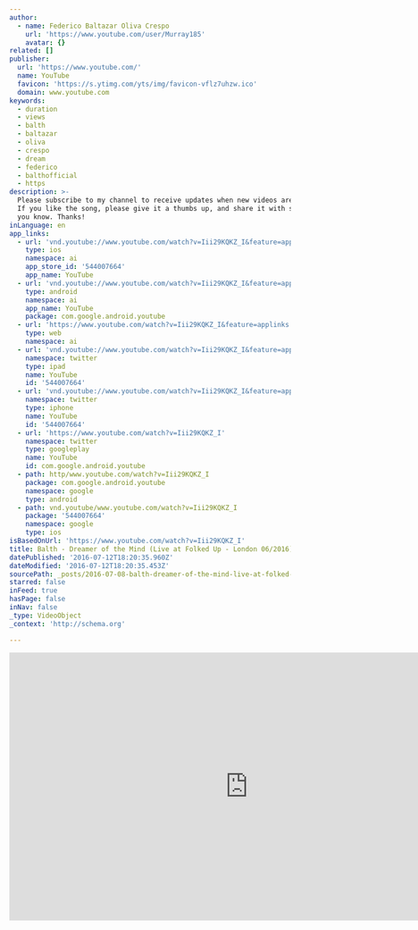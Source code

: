 ```yaml
---
author:
  - name: Federico Baltazar Oliva Crespo
    url: 'https://www.youtube.com/user/Murray185'
    avatar: {}
related: []
publisher:
  url: 'https://www.youtube.com/'
  name: YouTube
  favicon: 'https://s.ytimg.com/yts/img/favicon-vflz7uhzw.ico'
  domain: www.youtube.com
keywords:
  - duration
  - views
  - balth
  - baltazar
  - oliva
  - crespo
  - dream
  - federico
  - balthofficial
  - https
description: >-
  Please subscribe to my channel to receive updates when new videos are posted,
  If you like the song, please give it a thumbs up, and share it with someone
  you know. Thanks!
inLanguage: en
app_links:
  - url: 'vnd.youtube://www.youtube.com/watch?v=Iii29KQKZ_I&feature=applinks'
    type: ios
    namespace: ai
    app_store_id: '544007664'
    app_name: YouTube
  - url: 'vnd.youtube://www.youtube.com/watch?v=Iii29KQKZ_I&feature=applinks'
    type: android
    namespace: ai
    app_name: YouTube
    package: com.google.android.youtube
  - url: 'https://www.youtube.com/watch?v=Iii29KQKZ_I&feature=applinks'
    type: web
    namespace: ai
  - url: 'vnd.youtube://www.youtube.com/watch?v=Iii29KQKZ_I&feature=applinks'
    namespace: twitter
    type: ipad
    name: YouTube
    id: '544007664'
  - url: 'vnd.youtube://www.youtube.com/watch?v=Iii29KQKZ_I&feature=applinks'
    namespace: twitter
    type: iphone
    name: YouTube
    id: '544007664'
  - url: 'https://www.youtube.com/watch?v=Iii29KQKZ_I'
    namespace: twitter
    type: googleplay
    name: YouTube
    id: com.google.android.youtube
  - path: http/www.youtube.com/watch?v=Iii29KQKZ_I
    package: com.google.android.youtube
    namespace: google
    type: android
  - path: vnd.youtube/www.youtube.com/watch?v=Iii29KQKZ_I
    package: '544007664'
    namespace: google
    type: ios
isBasedOnUrl: 'https://www.youtube.com/watch?v=Iii29KQKZ_I'
title: Balth - Dreamer of the Mind (Live at Folked Up - London 06/2016)
datePublished: '2016-07-12T18:20:35.960Z'
dateModified: '2016-07-12T18:20:35.453Z'
sourcePath: _posts/2016-07-08-balth-dreamer-of-the-mind-live-at-folked-up-london-062.md
starred: false
inFeed: true
hasPage: false
inNav: false
_type: VideoObject
_context: 'http://schema.org'

---
```

<iframe src="https://cdn.embedly.com/widgets/media.html?src=https%3A%2F%2Fwww.youtube.com%2Fembed%2FIii29KQKZ_I%3Ffeature%3Doembed&amp;url=http%3A%2F%2Fwww.youtube.com%2Fwatch%3Fv%3DIii29KQKZ_I&amp;image=https%3A%2F%2Fi.ytimg.com%2Fvi%2FIii29KQKZ_I%2Fhqdefault.jpg&amp;key=b7d04c9b404c499eba89ee7072e1c4f7&amp;type=text%2Fhtml&amp;schema=youtube" width="854" height="480" scrolling="no" frameborder="0" allowfullscreen="" style=""></iframe>